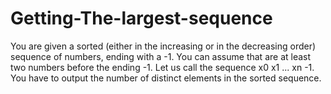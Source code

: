 # Getting-The-largest-sequence
You are given a sorted (either in the increasing or in the decreasing order) sequence of numbers, ending with a -1. You can assume that are at least two numbers before the ending -1.   Let us call the sequence x0 x1 ... xn -1.  You have to output the number of distinct elements in the sorted sequence.
